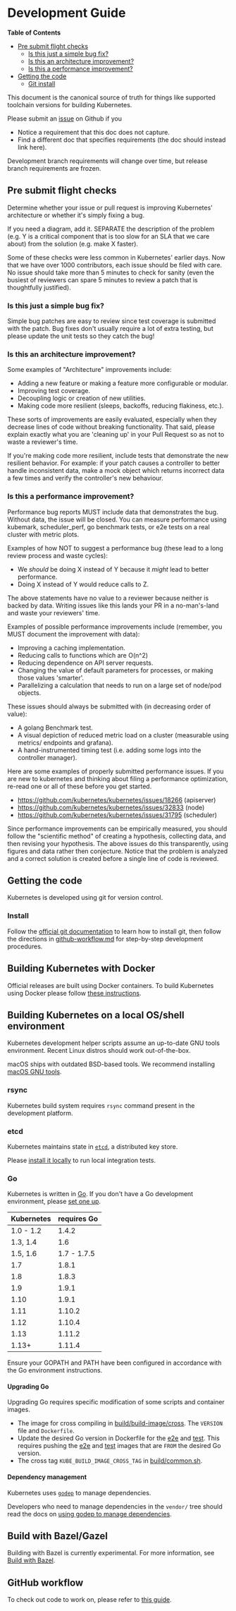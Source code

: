# Development Guide

**Table of Contents**

- [Pre submit flight checks](#pre-submit-flight-checks)
  - [Is this just a simple bug fix?](#is-this-just-a-simple-bug-fix)
  - [Is this an architecture improvement?](#is-this-an-architecture-improvement)
  - [Is this a performance improvement?](#is-this-a-performance-improvement)
- [Getting the code](#getting-the-code)
    - [Git install](#install)

This document is the canonical source of truth for things like supported
toolchain versions for building Kubernetes.

Please submit an [issue] on Github if you
* Notice a requirement that this doc does not capture.
* Find a different doc that specifies requirements (the doc should instead link
  here).

Development branch requirements will change over time, but release branch
requirements are frozen.

## Pre submit flight checks

Determine whether your issue or pull request is improving Kubernetes'
architecture or whether it's simply fixing a bug.

If you need a diagram, add it.  SEPARATE the description of the problem (e.g. Y
is a critical component that is too slow for an SLA that we care about) from the
solution (e.g. make X faster).

Some of these checks were less common in Kubernetes' earlier days. Now that we
have over 1000 contributors, each issue should be filed with care. No issue
should take more than 5 minutes to check for sanity (even the busiest of
reviewers can spare 5 minutes to review a patch that is thoughtfully justified).

### Is this just a simple bug fix?

Simple bug patches are easy to review since test coverage is submitted with the
patch.  Bug fixes don't usually require a lot of extra testing, but please
update the unit tests so they catch the bug!

### Is this an architecture improvement?

Some examples of "Architecture" improvements include:

- Adding a new feature or making a feature more configurable or modular.
- Improving test coverage.
- Decoupling logic or creation of new utilities.
- Making code more resilient (sleeps, backoffs, reducing flakiness, etc.).

These sorts of improvements are easily evaluated, especially when they decrease
lines of code without breaking functionality.  That said, please explain exactly
what you are 'cleaning up' in your Pull Request so as not to waste a reviewer's
time.

If you're making code more resilient, include tests that demonstrate the new
resilient behavior.  For example: if your patch causes a controller to better
handle inconsistent data, make a mock object which returns incorrect data a few
times and verify the controller's new behaviour.

### Is this a performance improvement?

Performance bug reports MUST include data that demonstrates the bug.  Without
data, the issue will be closed.  You can measure performance using kubemark,
scheduler_perf, go benchmark tests, or e2e tests on a real cluster with metric
plots.

Examples of how NOT to suggest a performance bug (these lead to a long review
process and waste cycles):

- We *should* be doing X instead of Y because it *might* lead to better
  performance.
- Doing X instead of Y would reduce calls to Z.

The above statements have no value to a reviewer because neither is backed by
data. Writing issues like this lands your PR in a no-man's-land and waste your
reviewers' time.

Examples of possible performance improvements include (remember, you MUST
document the improvement with data):

- Improving a caching implementation.
- Reducing calls to functions which are O(n^2)
- Reducing dependence on API server requests.
- Changing the value of default parameters for processes, or making those values
  'smarter'.
- Parallelizing a calculation that needs to run on a large set of node/pod
  objects.

These issues should always be submitted with (in decreasing order of value):

- A golang Benchmark test.
- A visual depiction of reduced metric load on a cluster (measurable using
  metrics/ endpoints and grafana).
- A hand-instrumented timing test (i.e. adding some logs into the controller
  manager).

Here are some examples of properly submitted performance issues.  If you are new
to kubernetes and thinking about filing a performance optimization, re-read one
or all of these before you get started.

- https://github.com/kubernetes/kubernetes/issues/18266 (apiserver)
- https://github.com/kubernetes/kubernetes/issues/32833 (node)
- https://github.com/kubernetes/kubernetes/issues/31795 (scheduler)

Since performance improvements can be empirically measured, you should follow
the "scientific method" of creating a hypothesis, collecting data, and then
revising your hypothesis.  The above issues do this transparently, using figures
and data rather then conjecture. Notice that the problem is analyzed and a
correct solution is created before a single line of code is reviewed.

## Getting the code

Kubernetes is developed using git for version control.

### Install

Follow the [official git documentation] to learn how to install git, then follow the directions in [github-workflow.md] for step-by-step development procedures.

## Building Kubernetes with Docker

Official releases are built using Docker containers. To build Kubernetes using
Docker please follow [these
instructions](http://releases.k8s.io/HEAD/build/README.md).

## Building Kubernetes on a local OS/shell environment

Kubernetes development helper scripts assume an up-to-date GNU tools
environment. Recent Linux distros should work out-of-the-box.

macOS ships with outdated BSD-based tools. We recommend installing [macOS GNU
tools].

### rsync

Kubernetes build system requires `rsync` command present in the development
platform.

### etcd

Kubernetes maintains state in [`etcd`][etcd-latest], a distributed key store.

Please [install it locally][etcd-install] to run local integration tests.

### Go

Kubernetes is written in [Go](http://golang.org). If you don't have a Go
development environment, please [set one up](http://golang.org/doc/code.html).


| Kubernetes     | requires Go |
|----------------|-------------|
| 1.0 - 1.2      | 1.4.2       |
| 1.3, 1.4       | 1.6         |
| 1.5, 1.6       | 1.7 - 1.7.5 |
| 1.7            | 1.8.1       |
| 1.8            | 1.8.3       |
| 1.9            | 1.9.1       |
| 1.10           | 1.9.1       |
| 1.11           | 1.10.2      |
| 1.12           | 1.10.4      |
| 1.13           | 1.11.2      |
| 1.13+          | 1.11.4      |

Ensure your GOPATH and PATH have been configured in accordance with the Go
environment instructions.

#### Upgrading Go

Upgrading Go requires specific modification of some scripts and container
images.

- The image for cross compiling in [build/build-image/cross].
  The `VERSION` file and `Dockerfile`.
- Update the desired Go version in Dockerfile for the [e2e][e2e-image] and [test][test-image].
  This requires pushing the [e2e][e2e-image] and [test][test-image] images that are `FROM` the desired Go version.
- The cross tag `KUBE_BUILD_IMAGE_CROSS_TAG` in [build/common.sh].


#### Dependency management

Kubernetes uses [`godep`](https://github.com/tools/godep) to manage
dependencies.

Developers who need to manage dependencies in the `vendor/` tree should read
the docs on [using godep to manage dependencies](sig-architecture/godep.md).


## Build with Bazel/Gazel

Building with Bazel is currently experimental.  For more information,
see [Build with Bazel].


## GitHub workflow

To check out code to work on, please refer to [this guide](/contributors/guide/github-workflow.md).


[macOS GNU tools]: https://www.topbug.net/blog/2013/04/14/install-and-use-gnu-command-line-tools-in-mac-os-x
[build/build-image/cross]: https://git.k8s.io/kubernetes/build/build-image/cross
[build/common.sh]: https://git.k8s.io/kubernetes/build/common.sh
[e2e-image]: https://git.k8s.io/test-infra/jenkins/e2e-image
[etcd-latest]: https://coreos.com/etcd/docs/latest
[etcd-install]: sig-testing/testing.md#install-etcd-dependency
<!-- https://github.com/coreos/etcd/releases -->
[go-workspace]: https://golang.org/doc/code.html#Workspaces
[issue]: https://github.com/kubernetes/kubernetes/issues
[kubectl user guide]: https://kubernetes.io/docs/user-guide/kubectl
[kubernetes.io]: https://kubernetes.io
[mercurial]: http://mercurial.selenic.com/wiki/Download
[test-image]: https://git.k8s.io/test-infra/jenkins/test-image
[Build with Bazel]: sig-testing/bazel.md
[official git documentation]: https://git-scm.com/book/en/v2/Getting-Started-Installing-Git
[github-workflow.md]: https://github.com/kubernetes/community/blob/master/contributors/guide/github-workflow.md